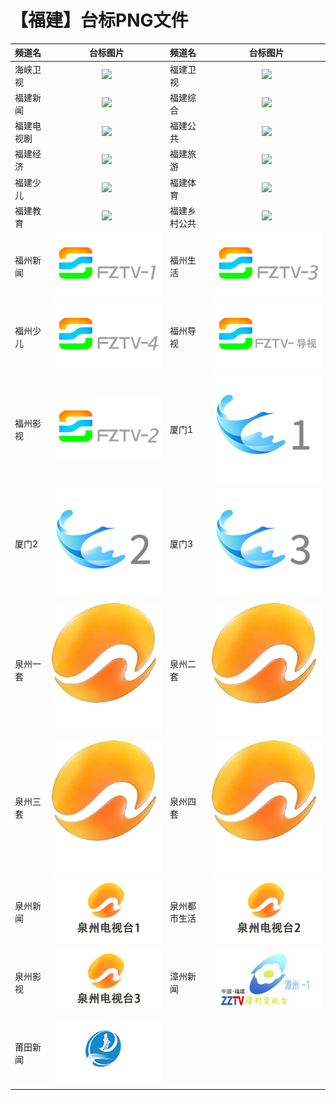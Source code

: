 # 【福建】台标PNG文件
|频道名|台标图片|频道名|台标图片|
|:---|:---:|:---|:---:|
|海峡卫视|<img src="https://raw.githubusercontent.com/xiaolvdouya/TV-LOGO/refs/heads/main/%E6%B5%99%E6%B1%9F/海峡卫视.png">|福建卫视|<img src="https://raw.githubusercontent.com/xiaolvdouya/TV-LOGO/refs/heads/main/%E6%B5%99%E6%B1%9F/福建卫视.png">|
|福建新闻|<img src="https://raw.githubusercontent.com/xiaolvdouya/TV-LOGO/refs/heads/main/%E6%B5%99%E6%B1%9F/福建新闻.png">|福建综合|<img src="https://raw.githubusercontent.com/xiaolvdouya/TV-LOGO/refs/heads/main/%E6%B5%99%E6%B1%9F/福建综合.png">|
|福建电视剧|<img src="https://raw.githubusercontent.com/xiaolvdouya/TV-LOGO/refs/heads/main/%E6%B5%99%E6%B1%9F/福建电视剧.png">|福建公共|<img src="https://raw.githubusercontent.com/xiaolvdouya/TV-LOGO/refs/heads/main/%E6%B5%99%E6%B1%9F/福建公共.png">|
|福建经济|<img src="https://raw.githubusercontent.com/xiaolvdouya/TV-LOGO/refs/heads/main/%E6%B5%99%E6%B1%9F/福建经济.png">|福建旅游|<img src="https://raw.githubusercontent.com/xiaolvdouya/TV-LOGO/refs/heads/main/%E6%B5%99%E6%B1%9F/福建旅游.png">|
|福建少儿|<img src="https://raw.githubusercontent.com/xiaolvdouya/TV-LOGO/refs/heads/main/%E6%B5%99%E6%B1%9F/福建少儿.png">|福建体育|<img src="https://raw.githubusercontent.com/xiaolvdouya/TV-LOGO/refs/heads/main/%E6%B5%99%E6%B1%9F/福建体育.png">|
|福建教育|<img src="https://raw.githubusercontent.com/xiaolvdouya/TV-LOGO/refs/heads/main/%E6%B5%99%E6%B1%9F/福建教育.png">|福建乡村公共|<img src="https://raw.githubusercontent.com/xiaolvdouya/TV-LOGO/refs/heads/main/%E6%B5%99%E6%B1%9F/福建乡村公共.png">|
|福州新闻|<img src="https://raw.githubusercontent.com/xiaolvdouya/TV-LOGO/refs/heads/main/%E7%A6%8F%E5%BB%BA/福州新闻.png">|福州生活|<img src="https://raw.githubusercontent.com/xiaolvdouya/TV-LOGO/refs/heads/main/%E7%A6%8F%E5%BB%BA/福州生活.png">|
|福州少儿|<img src="https://raw.githubusercontent.com/xiaolvdouya/TV-LOGO/refs/heads/main/%E7%A6%8F%E5%BB%BA/福州少儿.png">|福州导视|<img src="https://raw.githubusercontent.com/xiaolvdouya/TV-LOGO/refs/heads/main/%E7%A6%8F%E5%BB%BA/福州导视.png">|
|福州影视|<img src="https://raw.githubusercontent.com/xiaolvdouya/TV-LOGO/refs/heads/main/%E7%A6%8F%E5%BB%BA/福州影视.png">|厦门1|<img src="https://raw.githubusercontent.com/xiaolvdouya/TV-LOGO/refs/heads/main/%E7%A6%8F%E5%BB%BA/厦门1.png">|
|厦门2|<img src="https://raw.githubusercontent.com/xiaolvdouya/TV-LOGO/refs/heads/main/%E7%A6%8F%E5%BB%BA/厦门2.png">|厦门3|<img src="https://raw.githubusercontent.com/xiaolvdouya/TV-LOGO/refs/heads/main/%E7%A6%8F%E5%BB%BA/厦门3.png">|
|泉州一套|<img src="https://raw.githubusercontent.com/xiaolvdouya/TV-LOGO/refs/heads/main/%E7%A6%8F%E5%BB%BA/泉州一套.png">|泉州二套|<img src="https://raw.githubusercontent.com/xiaolvdouya/TV-LOGO/refs/heads/main/%E7%A6%8F%E5%BB%BA/泉州二套.png">|
|泉州三套|<img src="https://raw.githubusercontent.com/xiaolvdouya/TV-LOGO/refs/heads/main/%E7%A6%8F%E5%BB%BA/泉州三套.png">|泉州四套|<img src="https://raw.githubusercontent.com/xiaolvdouya/TV-LOGO/refs/heads/main/%E7%A6%8F%E5%BB%BA/泉州四套.png">|
|泉州新闻|<img src="https://raw.githubusercontent.com/xiaolvdouya/TV-LOGO/refs/heads/main/%E7%A6%8F%E5%BB%BA/泉州新闻.png">|泉州都市生活|<img src="https://raw.githubusercontent.com/xiaolvdouya/TV-LOGO/refs/heads/main/%E7%A6%8F%E5%BB%BA/泉州都市生活.png">|
|泉州影视|<img src="https://raw.githubusercontent.com/xiaolvdouya/TV-LOGO/refs/heads/main/%E7%A6%8F%E5%BB%BA/泉州影视.png">|漳州新闻|<img src="https://raw.githubusercontent.com/xiaolvdouya/TV-LOGO/refs/heads/main/%E7%A6%8F%E5%BB%BA/漳州新闻.png">|
|莆田新闻|<img src="https://raw.githubusercontent.com/xiaolvdouya/TV-LOGO/refs/heads/main/%E7%A6%8F%E5%BB%BA/莆田新闻.png">|
